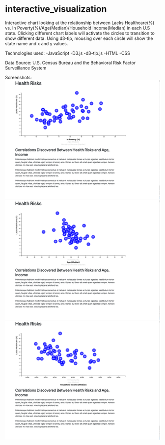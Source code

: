 # interactive_visualization

Interactive chart looking at the relationship between Lacks Healthcare(%) vs. In Poverty(%)/Age(Median)/Household Income(Median) in each U.S state. Clicking different chart labels will activate the circles to transition to show different data. Using d3-tip, mousing over each circle will show the state name and x and y values. 

Technologies used:
-JavaScript
-D3.js
-d3-tip.js
-HTML
-CSS

Data Source: U.S. Census Bureau and the Behavioral Risk Factor Surveillance System

Screenshots:
![Lacks Healthcare vs. In Poverty](screenshots/vs_Poverty.png)
![Lacks Healthcare vs. Age](screenshots/vs_Age.png)
![Lacks Healthcare vs. Household Income](screenshots/vs_Income.png)
